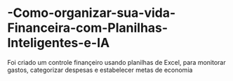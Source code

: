 # -Como-organizar-sua-vida-Financeira-com-Planilhas-Inteligentes-e-IA

Foi criado um controle finançeiro usando planilhas de Excel, para monitorar gastos, categorizar despesas e estabelecer metas de economia
